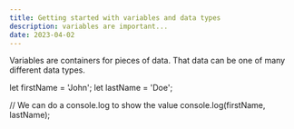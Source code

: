 ```yaml
---
title: Getting started with variables and data types
description: variables are important...
date: 2023-04-02
---
```


Variables are containers for pieces of data. That data can be one of many different data types.

let firstName = 'John';
let lastName = 'Doe';

// We can do a console.log to show the value
console.log(firstName, lastName);
